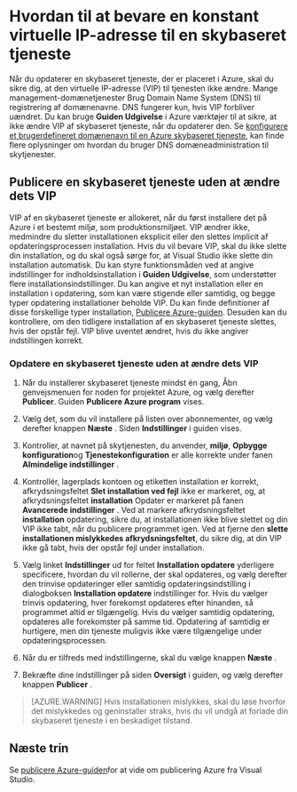 <properties
   pageTitle="Hvordan til at bevare en konstant virtuelle IP-adresse til en skybaseret tjeneste | Microsoft Azure"
   description="Lær at sikre, at den virtuelle IP-adresse (VIP) på din Azure skybaseret tjeneste ikke ændre."
   services="visual-studio-online"
   documentationCenter="na"
   authors="TomArcher"
   manager="douge"
   editor="" />
<tags
   ms.service="multiple"
   ms.devlang="dotnet"
   ms.topic="article"
   ms.tgt_pltfrm="na"
   ms.workload="multiple"
   ms.date="08/15/2016"
   ms.author="tarcher" />

# <a name="how-to-retain-a-constant-virtual-ip-address-for-a-cloud-service"></a>Hvordan til at bevare en konstant virtuelle IP-adresse til en skybaseret tjeneste

Når du opdaterer en skybaseret tjeneste, der er placeret i Azure, skal du sikre dig, at den virtuelle IP-adresse (VIP) til tjenesten ikke ændre. Mange management-domænetjenester Brug Domain Name System (DNS) til registrering af domænenavne. DNS fungerer kun, hvis VIP forbliver uændret. Du kan bruge **Guiden Udgivelse** i Azure værktøjer til at sikre, at ikke ændre VIP af skybaseret tjeneste, når du opdaterer den. Se [konfigurere et brugerdefineret domænenavn til en Azure skybaseret tjeneste](./cloud-services/cloud-services-custom-domain-name.md), kan finde flere oplysninger om hvordan du bruger DNS domæneadministration til skytjenester.

## <a name="publishing-a-cloud-service-without-changing-its-vip"></a>Publicere en skybaseret tjeneste uden at ændre dets VIP

VIP af en skybaseret tjeneste er allokeret, når du først installere det på Azure i et bestemt miljø, som produktionsmiljøet. VIP ændrer ikke, medmindre du sletter installationen eksplicit eller den slettes implicit af opdateringsprocessen installation. Hvis du vil bevare VIP, skal du ikke slette din installation, og du skal også sørge for, at Visual Studio ikke slette din installation automatisk. Du kan styre funktionsmåden ved at angive indstillinger for indholdsinstallation i **Guiden Udgivelse**, som understøtter flere installationsindstillinger. Du kan angive et nyt installation eller en installation i opdatering, som kan være stigende eller samtidig, og begge typer opdatering installationer beholde VIP. Du kan finde definitioner af disse forskellige typer installation, [Publicere Azure-guiden](vs-azure-tools-publish-azure-application-wizard.md).  Desuden kan du kontrollere, om den tidligere installation af en skybaseret tjeneste slettes, hvis der opstår fejl. VIP blive uventet ændret, hvis du ikke angiver indstillingen korrekt.

### <a name="to-update-a-cloud-service-without-changing-its-vip"></a>Opdatere en skybaseret tjeneste uden at ændre dets VIP

1. Når du installerer skybaseret tjeneste mindst én gang, Åbn genvejsmenuen for noden for projektet Azure, og vælg derefter **Publicer**. Guiden **Publicere Azure program** vises.

1. Vælg det, som du vil installere på listen over abonnementer, og vælg derefter knappen **Næste** . Siden **Indstillinger** i guiden vises.

1. Kontroller, at navnet på skytjenesten, du anvender, **miljø**, **Opbygge konfiguration**og **Tjenestekonfiguration** er alle korrekte under fanen **Almindelige indstillinger** .

1. Kontrollér, lagerplads kontoen og etiketten installation er korrekt, afkrydsningsfeltet **Slet installation ved fejl** ikke er markeret, og, at afkrydsningsfeltet **installation** Opdater er markeret på fanen **Avancerede indstillinger** . Ved at markere afkrydsningsfeltet **installation** opdatering, sikre du, at installationen ikke blive slettet og din VIP ikke tabt, når du publicere programmet igen. Ved at fjerne den **slette installationen mislykkedes afkrydsningsfeltet**, du sikre dig, at din VIP ikke gå tabt, hvis der opstår fejl under installation.

1. Vælg linket **Indstillinger** ud for feltet **Installation opdatere** yderligere specificere, hvordan du vil rollerne, der skal opdateres, og vælg derefter den trinvise opdateringer eller samtidig opdateringsindstilling i dialogboksen **Installation opdatere** indstillinger for. Hvis du vælger trinvis opdatering, hver forekomst opdateres efter hinanden, så programmet altid er tilgængelig. Hvis du vælger samtidig opdatering, opdateres alle forekomster på samme tid. Opdatering af samtidig er hurtigere, men din tjeneste muligvis ikke være tilgængelige under opdateringsprocessen.

1. Når du er tilfreds med indstillingerne, skal du vælge knappen **Næste** .

1. Bekræfte dine indstillinger på siden **Oversigt** i guiden, og vælg derefter knappen **Publicer** .

  >[AZURE.WARNING] Hvis installationen mislykkes, skal du løse hvorfor det mislykkedes og geninstaller straks, hvis du vil undgå at forlade din skybaseret tjeneste i en beskadiget tilstand.

## <a name="next-steps"></a>Næste trin

Se [publicere Azure-guiden](vs-azure-tools-publish-azure-application-wizard.md)for at vide om publicering Azure fra Visual Studio.
